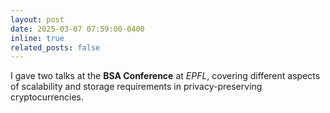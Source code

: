 ```yaml
---
layout: post
date: 2025-03-07 07:59:00-0400
inline: true
related_posts: false
---
```


I gave two talks at the **BSA Conference** at *EPFL*, covering different aspects of scalability and storage requirements in privacy-preserving cryptocurrencies.
